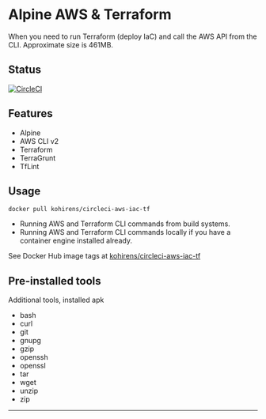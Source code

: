 # Alpine AWS & Terraform

When you need to run Terraform (deploy IaC) and call the AWS API from the CLI.
Approximate size is 461MB.

## Status

[![CircleCI](https://dl.circleci.com/status-badge/img/gh/kohirens/docker-circleci-aws-iac-tf/tree/main.svg?style=svg)](https://dl.circleci.com/status-badge/redirect/gh/kohirens/docker-circleci-aws-iac-tf/tree/main)

## Features

* Alpine
* AWS CLI v2
* Terraform
* TerraGrunt
* TfLint

## Usage

```shell
docker pull kohirens/circleci-aws-iac-tf
```

* Running AWS and Terraform CLI commands from build systems.
* Running AWS and Terraform CLI commands locally if you have a container engine
  installed already.

See Docker Hub image tags at [kohirens/circleci-aws-iac-tf]

## Pre-installed tools

Additional tools, installed apk

* bash
* curl
* git
* gnupg
* gzip
* openssh
* openssl
* tar
* wget
* unzip
* zip

---

[kohirens/circleci-aws-iac-tf]: https://hub.docker.com/repository/docker/kohirens/circleci-aws-iac-tf/general
